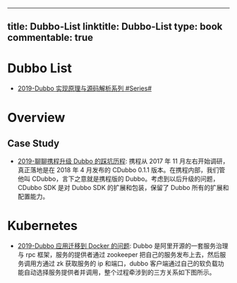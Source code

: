 
---
title: Dubbo-List
linktitle: Dubbo-List
type: book
commentable: true
---

# Dubbo List

- [2019-Dubbo 实现原理与源码解析系列 #Series#](http://www.iocoder.cn/Dubbo/good-collection/?title)

# Overview

## Case Study

- [2019-聊聊携程升级 Dubbo 的踩坑历程](https://mp.weixin.qq.com/s/zZ5MKNeRly6UXa8nCKpEEQ): 携程从 2017 年 11 月左右开始调研，真正落地是在 2018 年 4 月发布的 CDubbo 0.1.1 版本。在携程内部，我们管他叫 CDubbo，言下之意就是携程版的 Dubbo。考虑到以后升级的问题，CDubbo SDK 是对 Dubbo SDK 的扩展和包装，保留了 Dubbo 所有的扩展和配置能力。

# Kubernetes

- [2019-Dubbo 应用迁移到 Docker 的问题](https://blog.51cto.com/nxlhero/2447505): Dubbo 是阿里开源的一套服务治理与 rpc 框架，服务的提供者通过 zookeeper 把自己的服务发布上去，然后服务调用方通过 zk 获取服务的 ip 和端口，dubbo 客户端通过自己的软负载功能自动选择服务提供者并调用，整个过程牵涉到的三方关系如下图所示。

    